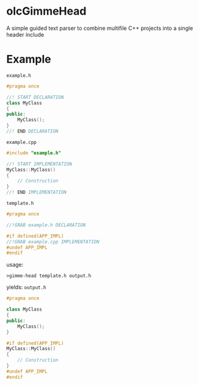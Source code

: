 # olcGimmeHead
A simple guided text parser to combine multifile C++ projects into a single header include

# Example
`example.h`
```cpp
#pragma once

//! START DECLARATION
class MyClass 
{
public:
	MyClass();
}
//! END DECLARATION

```

`example.cpp`
```cpp
#include "example.h"

//! START IMPLEMENTATION
MyClass::MyClass()
{
	// Construction
}
//! END IMPLEMENTATION

```

`template.h`
```cpp
#pragma once

//!GRAB example.h DECLARATION

#if defined(APP_IMPL)
//!GRAB example.cpp IMPLEMENTATION
#undef APP_IMPL
#endif
```

usage:
```
>gimme-head template.h output.h
```

yields:
`output.h`
```cpp
#pragma once

class MyClass 
{
public:
	MyClass();
}

#if defined(APP_IMPL)
MyClass::MyClass()
{
	// Construction
}
#undef APP_IMPL
#endif
```


